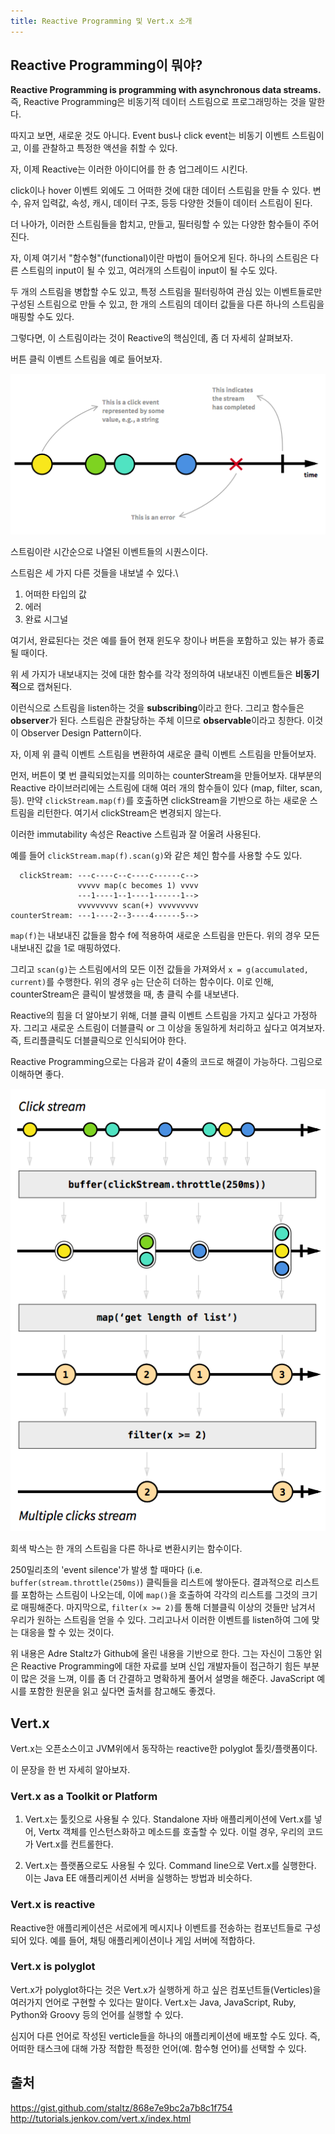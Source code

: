```yaml
---
title: Reactive Programming 및 Vert.x 소개
---
```


## Reactive Programming이 뭐야?

**Reactive Programming is programming with asynchronous data streams.**
즉, Reactive Programming은 비동기적 데이터 스트림으로 프로그래밍하는 것을 말한다. 

따지고 보면, 새로운 것도 아니다. Event bus나 click event는 비동기 이벤트 스트림이고, 이를 관찰하고 특정한 액션을 취할 수 있다.

자, 이제 Reactive는 이러한 아이디어를 한 층 업그레이드 시킨다.

click이나 hover 이벤트 외에도 그 어떠한 것에 대한 데이터 스트림을 만들 수 있다. 변수, 유저 입력값, 속성, 캐시, 데이터 구조, 등등 다양한 것들이 데이터 스트림이 된다.

더 나아가, 이러한 스트림들을 합치고, 만들고, 필터링할 수 있는 다양한 함수들이 주어진다.

자, 이제 여기서 "함수형"(functional)이란 마법이 들어오게 된다. 하나의 스트림은 다른 스트림의 input이 될 수 있고, 여러개의 스트림이 input이 될 수도 있다. 

두 개의 스트림을 병합할 수도 있고, 특정 스트림을 필터링하여 관심 있는 이벤트들로만 구성된 스트림으로 만들 수 있고, 한 개의 스트림의 데이터 값들을 다른 하나의 스트림을 매핑할 수도 있다.

그렇다면, 이 스트림이라는 것이 Reactive의 핵심인데, 좀 더 자세히 살펴보자.

버튼 클릭 이벤트 스트림을 예로 들어보자.

![Button Click Event Stream](/assets/img/reactive_btn_click.png)

스트림이란 시간순으로 나열된 이벤트들의 시퀀스이다.

스트림은 세 가지 다른 것들을 내보낼 수 있다.\
1) 어떠한 타입의 값
2) 에러
3) 완료 시그널

여기서, 완료된다는 것은 예를 들어 현재 윈도우 창이나 버튼을 포함하고 있는 뷰가 종료될 때이다.

위 세 가지가 내보내지는 것에 대한 함수를 각각 정의하여 내보내진 이벤트들은 **비동기적**으로 캡쳐된다.

이런식으로 스트림을 listen하는 것을 **subscribing**이라고 한다. 그리고 함수들은 **observer**가 된다. 스트림은 관찰당하는 주체 이므로 **observable**이라고 칭한다. 이것이 Observer Design Pattern이다.

자, 이제 위 클릭 이벤트 스트림을 변환하여 새로운 클릭 이벤트 스트림을 만들어보자.

먼저, 버튼이 몇 번 클릭되었는지를 의미하는 counterStream을 만들어보자. 대부분의 Reactive 라이브러리에는 스트림에 대해 여러 개의 함수들이 있다 (map, filter, scan, 등). 만약 `clickStream.map(f)`를 호출하면 clickStream을 기반으로 하는 새로운 스트림을 리턴한다. 여기서 clickStream은 변경되지 않는다.

이러한 immutability 속성은 Reactive 스트림과 잘 어울려 사용된다.

예를 들어 `clickStream.map(f).scan(g)`와 같은 체인 함수를 사용할 수도 있다.

```
  clickStream: ---c----c--c----c------c-->
               vvvvv map(c becomes 1) vvvv
               ---1----1--1----1------1-->
               vvvvvvvvv scan(+) vvvvvvvvv
counterStream: ---1----2--3----4------5-->
```

`map(f)`는 내보내진 값들을 함수 f에 적용하여 새로운 스트림을 만든다. 위의 경우 모든 내보내진 값을 1로 매핑하였다.

그리고 `scan(g)`는 스트림에서의 모든 이전 값들을 가져와서 `x = g(accumulated, current)`를 수행한다. 위의 경우 `g`는 단순히 더하는 함수이다. 이로 인해, counterStream은 클릭이 발생했을 때, 총 클릭 수를 내보낸다.

Reactive의 힘을 더 알아보기 위해, 더블 클릭 이벤트 스트림을 가지고 싶다고 가정하자. 그리고 새로운 스트림이 더블클릭 or 그 이상을 동일하게 처리하고 싶다고 여겨보자. 즉, 트리플클릭도 더블클릭으로 인식되어야 한다.

Reactive Programming으로는 다음과 같이 4줄의 코드로 해결이 가능하다.
그림으로 이해하면 좋다.

![Click Stream](/assets/img/reactive_programming.png)

회색 박스는 한 개의 스트림을 다른 하나로 변환시키는 함수이다.

250밀리초의 'event silence'가 발생 할 때마다 (i.e. `buffer(stream.throttle(250ms)`) 클릭들을 리스트에 쌓아둔다. 결과적으로 리스트를 포함하는 스트림이 나오는데, 이에 `map()`을 호출하여 각각의 리스트를 그것의 크기로 매핑해준다. 마지막으로, `filter(x >= 2)`를 통해 더블클릭 이상의 것들만 남겨서 우리가 원하는 스트림을 얻을 수 있다. 그리고나서 이러한 이벤트를 listen하여 그에 맞는 대응을 할 수 있는 것이다.

위 내용은 Adre Staltz가 Github에 올린 내용을 기반으로 한다. 그는 자신이 그동안 읽은 Reactive Programming에 대한 자료를 보며 신입 개발자들이 접근하기 힘든 부분이 많은 것을 느껴, 이를 좀 더 간결하고 명확하게 풀어서 설명을 해준다. JavaScript 예시를 포함한 원문을 읽고 싶다면 출처를 참고해도 좋겠다.

## Vert.x
Vert.x는 오픈소스이고 JVM위에서 동작하는 reactive한 polyglot 툴킷/플랫폼이다.

이 문장을 한 번 자세히 알아보자.

### Vert.x as a Toolkit or Platform
1. Vert.x는 툴킷으로 사용될 수 있다. Standalone 자바 애플리케이션에 Vert.x를 넣어, Vertx 객체를 인스턴스화하고 메소드를 호출할 수 있다. 이럴 경우, 우리의 코드가 Vert.x를 컨트롤한다.

2. Vert.x는 플랫폼으로도 사용될 수 있다. Command line으로 Vert.x를 실행한다. 이는 Java EE 애플리케이션 서버을 실행하는 방법과 비슷하다.

### Vert.x is reactive
Reactive한 애플리케이션은 서로에게 메시지나 이벤트를 전송하는 컴포넌트들로 구성되어 있다. 예를 들어, 채팅 애플리케이션이나 게임 서버에 적합하다.

### Vert.x is polyglot
Vert.x가 polyglot하다는 것은 Vert.x가 실행하게 하고 싶은 컴포넌트들(Verticles)을 여러가지 언어로 구현할 수 있다는 말이다. Vert.x는 Java, JavaScript, Ruby, Python와 Groovy 등의 언어를 실행할 수 있다.

심지어 다른 언어로 작성된 verticle들을 하나의 애플리케이션에 배포할 수도 있다. 즉, 어떠한 태스크에 대해 가장 적합한 특정한 언어(예. 함수형 언어)를 선택할 수 있다.

## 출처 
https://gist.github.com/staltz/868e7e9bc2a7b8c1f754
http://tutorials.jenkov.com/vert.x/index.html